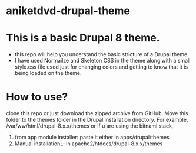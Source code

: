 # aniketdvd-drupal-theme
# This is a basic Drupal 8 theme.
* this repo will help you understand the basic stricture of a Drupal theme.
* I have used Normailze and Skeleton CSS in the theme along with a small style.css file used just for changing colors and getting to know that it is being loaded on the theme.

# How to use?
clone this repo or just download the zipped archive from GitHub. 
Move this folder to the themes folder in the Drupal installation directory. For example, /var/ww/html/drupal-8.x.x/themes or if u are using the bitnami stack, 
1. from app module installer: paste it either in apps/drupal/themes 
2. Manual installationL: in apache2/htdocs/drupal-8.x.x/themes 

